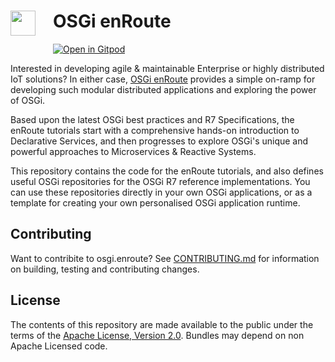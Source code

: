 <h1><img src="http://enroute.osgi.org/img/enroute-logo-64.png" witdh=40px style="float:left;margin: 0 1em 1em 0;width:40px">
OSGi enRoute</h1>

[![Open in Gitpod](https://gitpod.io/button/open-in-gitpod.svg)](https://gitpod.io#https://github.com/osgi/osgi.enroute/blob/master/examples/quickstart/rest/src/main/java/org/osgi/enroute/examples/quickstart/rest/Upper.java)

Interested in developing agile & maintainable Enterprise or highly distributed IoT solutions? In either case, [OSGi enRoute](http://enroute.osgi.org) provides a simple on-ramp for developing such modular distributed applications and exploring the power of OSGi.

Based upon the latest OSGi best practices and R7 Specifications, the enRoute tutorials start with a comprehensive hands-on introduction to Declarative Services, and then progresses to explore OSGi's unique and powerful approaches to Microservices & Reactive Systems.

This repository contains the code for the enRoute tutorials, and also defines useful OSGi repositories for the OSGi R7 reference implementations. You can use these repositories directly in your own OSGi applications, or as a template for creating your own personalised OSGi application runtime.

## Contributing

Want to contribite to osgi.enroute? See [CONTRIBUTING.md](CONTRIBUTING.md) for information on building, testing and contributing changes.

## License

The contents of this repository are made available to the public under the terms of the [Apache License, Version 2.0](https://www.apache.org/licenses/LICENSE-2.0).
Bundles may depend on non Apache Licensed code.
